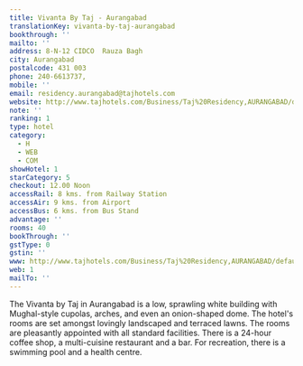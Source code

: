 ```yaml
---
title: Vivanta By Taj - Aurangabad
translationKey: vivanta-by-taj-aurangabad
bookthrough: ''
mailto: ''
address: 8-N-12 CIDCO  Rauza Bagh
city: Aurangabad
postalcode: 431 003
phone: 240-6613737,
mobile: ''
email: residency.aurangabad@tajhotels.com
website: http://www.tajhotels.com/Business/Taj%20Residency,AURANGABAD/default.htm
note: ''
ranking: 1
type: hotel
category:
  - H
  - WEB
  - COM
showHotel: 1
starCategory: 5
checkout: 12.00 Noon
accessRail: 8 kms. from Railway Station
accessAir: 9 kms. from Airport
accessBus: 6 kms. from Bus Stand
advantage: ''
rooms: 40
bookThrough: ''
gstType: 0
gstin: ''
www: http://www.tajhotels.com/Business/Taj%20Residency,AURANGABAD/default.htm
web: 1
mailTo: ''
---
```



















The Vivanta by Taj in Aurangabad is a low, sprawling white building with Mughal-style cupolas, arches, and even an onion-shaped dome. The hotel's rooms are set amongst lovingly landscaped and terraced lawns. The rooms are pleasantly appointed with all standard facilities. There is a 24-hour coffee shop, a multi-cuisine restaurant and a bar. For recreation, there is a swimming pool and a health centre.